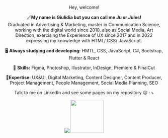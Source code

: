 
<span align="center">

Hey, welcome!

<p align="center">
  🪄<strong>My name is Giulídia but you can call me Ju or Jules!</strong>  <br> Graduated in Advertising & Marketing, master in Communication Science, working with the digital world since 2010, also as Social Media, Art Direction, exercising the Experience of UX since 2017 and in 2022 expressing my knowledge with HTML/ CSS/ JavaScript. 

</p>

<p align="center">
  🖥️ <strong>Always studying and developing:</strong> HMTL, CSS, JavaScript, C#, Bootstrap, Flutter & React</p>
<p align="center">
  🎨 <strong>Skills:</strong> Figma, Photoshop, Illustrator, InDesign, Premiere & FinalCut 
  <p align="center">
🥇<strong>Expertise:</strong> UX&UI, Digital Marketing, Content Designer, Content Producer, Project Management, People Management, Social Media Planning, SEO</p>

<p align="center">
    
<p align="center">
  Talk to me on LinkedIn and see some pages on my repository 😉 : ⤵️
</p>

<div dir="auto">
  <a href="https://www.linkedin.com/in/giulidia/" alt="Linkedin">
  <img src="https://img.shields.io/badge/-Linkedin-0e76a8?style=for-the-badge&logo=Linkedin&logoColor=white&link=https://www.linkedin.com/in/keidsonroby/" /></a>
  <a href="https://giulidia.github.io/Jules/" alt="Github">
  <img src="https://user-images.githubusercontent.com/100308775/172061422-a10b36ff-0769-47d3-b460-bcf031c91d02.png" width="105px" /></a>
</div>  
